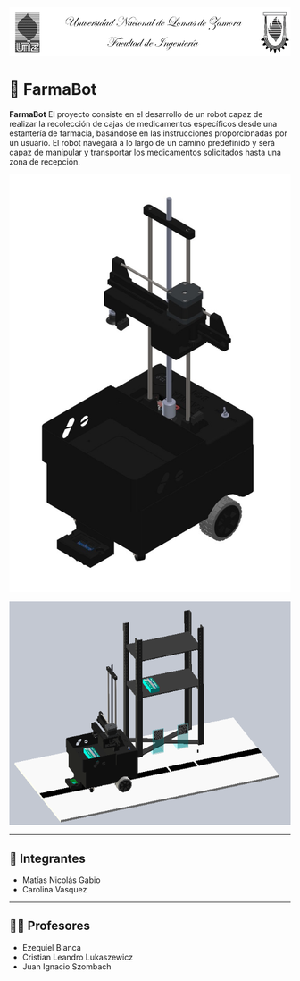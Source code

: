 <!-- Imagen del encabezado centrada -->
<p align="center">
  <img src="Imagenes/Portada.png" alt="FarmaBot Banner" width="800"/>
</p>

# 💊 FarmaBot

**FarmaBot** El proyecto consiste en el desarrollo de un robot capaz de realizar la recolección de cajas de medicamentos específicos desde una estantería de farmacia, basándose en las instrucciones proporcionadas por un usuario. El robot navegará a lo largo de un camino predefinido y será capaz de manipular y transportar los medicamentos solicitados hasta una zona de recepción.
<p align="center">
  <img src="Imagenes/CARRO IMAGEN.jpg" alt="FarmaBot Banner" width="800"/>
</p>
<p align="center">
  <img src="Imagenes/CARRO RECORRIDO.png" alt="FarmaBot Banner" width="800"/>
</p>

---

## 👥 Integrantes

- Matías Nicolás Gabio  
- Carolina Vasquez

---

## 👨‍🏫 Profesores

- Ezequiel Blanca  
- Cristian Leandro Lukaszewicz  
- Juan Ignacio Szombach
